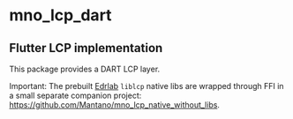 # mno_lcp_dart

## Flutter LCP implementation

This package provides a DART LCP layer. 

Important: The prebuilt [Edrlab](http://edrlab.org) `liblcp` native libs are wrapped through FFI in a small separate companion project: https://github.com/Mantano/mno_lcp_native_without_libs.
